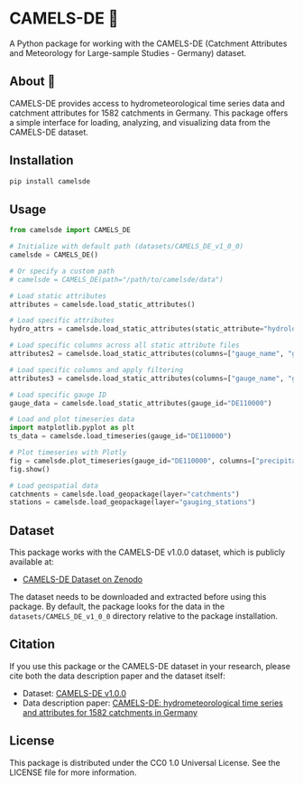 # CAMELS-DE 🌊

A Python package for working with the CAMELS-DE (Catchment Attributes and Meteorology for Large-sample Studies - Germany) dataset.

## About 🐪

CAMELS-DE provides access to hydrometeorological time series data and catchment attributes for 1582 catchments in Germany. This package offers a simple interface for loading, analyzing, and visualizing data from the CAMELS-DE dataset.  

## Installation

```bash
pip install camelsde
```

## Usage

```python
from camelsde import CAMELS_DE

# Initialize with default path (datasets/CAMELS_DE_v1_0_0)
camelsde = CAMELS_DE()

# Or specify a custom path
# camelsde = CAMELS_DE(path="/path/to/camelsde/data")

# Load static attributes
attributes = camelsde.load_static_attributes()

# Load specific attributes
hydro_attrs = camelsde.load_static_attributes(static_attribute="hydrology")

# Load specific columns across all static attribute files
attributes2 = camelsde.load_static_attributes(columns=["gauge_name", "gauge_elev", "area", "NSE_lstm", "NSE_hbv"])

# Load specific columns and apply filtering
attributes3 = camelsde.load_static_attributes(columns=["gauge_name", "gauge_elev", "area", "NSE_lstm", "NSE_hbv"], filters={"NSE_lstm": (">=", 0.9), "area": [ (">=", 50), ("<=", 100)]})

# Load specific gauge ID
gauge_data = camelsde.load_static_attributes(gauge_id="DE110000")

# Load and plot timeseries data
import matplotlib.pyplot as plt
ts_data = camelsde.load_timeseries(gauge_id="DE110000")

# Plot timeseries with Plotly
fig = camelsde.plot_timeseries(gauge_id="DE110000", columns=["precipitation", "discharge_spec_obs", "discharge_spec_sim_lstm"])
fig.show()

# Load geospatial data
catchments = camelsde.load_geopackage(layer="catchments")
stations = camelsde.load_geopackage(layer="gauging_stations")
```

## Dataset

This package works with the CAMELS-DE v1.0.0 dataset, which is publicly available at:
- [CAMELS-DE Dataset on Zenodo](https://doi.org/10.5281/zenodo.13837553)

The dataset needs to be downloaded and extracted before using this package. By default, the package looks for the data in the `datasets/CAMELS_DE_v1_0_0` directory relative to the package installation.

## Citation

If you use this package or the CAMELS-DE dataset in your research, please cite both the data description paper and the dataset itself:
- Dataset: [CAMELS-DE v1.0.0](https://doi.org/10.5281/zenodo.13837553)
- Data description paper: [CAMELS-DE: hydrometeorological time series and attributes for 1582 catchments in Germany](https://doi.org/10.5194/essd-16-5625-2024)

## License

This package is distributed under the CC0 1.0 Universal License. See the LICENSE file for more information.
